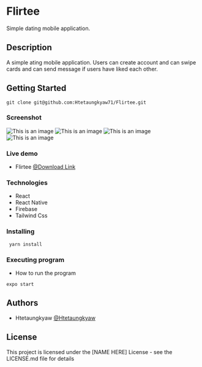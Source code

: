 # Flirtee

Simple dating mobile application.

## Description

A simple ating mobile application. Users can create account and can swipe cards and can send message if users have liked each other.

## Getting Started
```
git clone git@github.com:Htetaungkyaw71/Flirtee.git
```
### Screenshot
![This is an image](./s1.jpg)
![This is an image](./s2.jpg)
![This is an image](./s3.jpg)
![This is an image](./s4.jpg)

### Live demo

* Flirtee 
[@Download Link](https://expo.dev/accounts/htetaungkyaw99/projects/flirtee/builds/9af3582e-fe3b-46bd-a8be-057a3e697553)

### Technologies
* React
* React Native
* Firebase
* Tailwind Css

### Installing
```
 yarn install
```

### Executing program

* How to run the program
```
expo start
```


## Authors

* Htetaungkyaw
[@Htetaungkyaw](https://github.com/Htetaungkyaw71)


## License

This project is licensed under the [NAME HERE] License - see the LICENSE.md file for details

